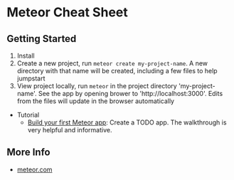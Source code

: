 # Meteor Cheat Sheet



## Getting Started

1. Install
2. Create a new project, run `meteor create my-project-name`. A new directory with that name will be created, including a few files to help jumpstart
3. View project locally, run `meteor` in the project directory 'my-project-name'. See the app by opening brower to 'http://localhost:3000'. Edits from the files will update in the browser automatically


- Tutorial
  - [Build your first Meteor app](https://www.meteor.com/tutorials/blaze/creating-an-app): Create a TODO app. The walkthrough is very helpful and informative.



## More Info
- [meteor.com](https://www.meteor.com/)
